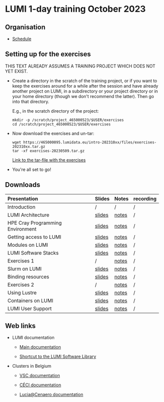 # LUMI 1-day training October 2023

## Organisation

-   [Schedule](schedule.md)


## Setting up for the exercises

THIS TEXT ALREADY ASSUMES A TRAINING PROJECT WHICH DOES NOT YET EXIST.

-   Create a directory in the scratch of the training project, or if you want to
    keep the exercises around for a while after the session and have already
    another project on LUMI, in a subdirectory or your project directory 
    or in your home directory (though we don't recommend the latter).
    Then go into that directory.

    E.g., in the scratch directory of the project:

    ```
    mkdir -p /scratch/project_465000523/$USER/exercises
    cd /scratch/project_465000523/$USER/exercises
    ```

-   Now download the exercises and un-tar:

    ```
    wget https://465000095.lumidata.eu/intro-202310xx/files/exercises-202310xx.tar.gz
    tar -xf exercises-20230509.tar.gz
    ```

    [Link to the tar-file with the exercises](https://465000095.lumidata.eu/intro-202310xx/files/exercises-20230509.tar.gz)

-   You're all set to go!


## Downloads

| Presentation | Slides | Notes | recording |
|:-------------|:-------|:------|:----------|
| Introduction | / | / | / |
| LUMI Architecture | [slides](https://465000095.lumidata.eu/intro-202310xx/files/LUMI-BE-Intro-202310XX-01-architecture.pdf) | [notes](01_Architecture.md) | / |
| HPE Cray Programming Environment | [slides](https://465000095.lumidata.eu/intro-202310xx/files/LUMI-BE-Intro-202310XX-02-CPE.pdf) | [notes](02_CPE.md) | / |
| Getting access to LUMI | [slides](https://465000095.lumidata.eu/intro-202310xx/files/LUMI-BE-Intro-202310XX-03-access.pdf) | [notes](03_LUMI_access.md) | / |
| Modules on LUMI | [slides](https://465000095.lumidata.eu/intro-202310xx/files/LUMI-BE-Intro-202310XX-04-modules.pdf) | [notes](04_Modules.md) | / |
| LUMI Software Stacks | [slides](https://465000095.lumidata.eu/intro-202310xx/files/LUMI-BE-Intro-202310XX-05-software.pdf) | [notes](05_Software_stacks.md) | / |
| Exercises 1 | / | [notes](06_Exercises_1.md) | / |
| Slurm on LUMI | [slides](https://465000095.lumidata.eu/intro-202310xx/files/LUMI-BE-Intro-202310XX-07-Slurm.pdf) | [notes](07_Slurm.md) | / |
| Binding resources | [slides](https://465000095.lumidata.eu/intro-202310xx/files/LUMI-BE-Intro-202310XX-Binding.pdf) | [notes](08_Binding.md) | / | 
| Exercises 2 | / | [notes](09_Exercises_2.md) | / |
| Using Lustre | [slides](https://465000095.lumidata.eu/intro-202310xx/files/LUMI-BE-Intro-202310XX-10-Lustre.pdf) | [notes](10_Lustre.md) | / |
| Containers on LUMI | [slides](https://465000095.lumidata.eu/intro-202310xx/files/LUMI-BE-Intro-202310XX-11-Containers.pdf) | [notes](11_Containers.md) | / |
| LUMI User Support | [slides](https://465000095.lumidata.eu/intro-202310xx/files/LUMI-BE-Intro-202310XX-12-Support.pdf) | [notes](12_Support.md) | / |


## Web links

-   LUMI documentation

    -   [Main documentation](https://docs.lumi-supercomputer.eu/)

    -   [Shortcut to the LUMI Software Library](https://lumi-supercomputer.github.io/LUMI-EasyBuild-docs/)

-   Clusters in Belgium

    -   [VSC documentation](https://docs.vscentrum.be/en/latest/)

    -   [CÉCI documentation](https://support.ceci-hpc.be/doc/index.html)

    -   [Lucia@Cenaero documentation](https://doc.lucia.cenaero.be/)

